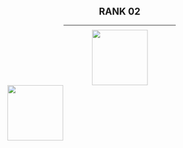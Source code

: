 <div align="center">
  <div style="padding-bottom: 20px;">
        <h2>RANK 02</h2>
     <hr style="width: 50%; margin-top: 10px; margin-bottom: 10px;">
         <a href="https://github.com/Pedronplay/RANK-02/tree/master/minitalk">
            <img src="https://github.com/ayogun/42-project-badges/blob/3817eac1ff2d69bb5bdb29e646ea5b5bd521585c/badges/minitalkm.png" width="125"/>
        </a>
        <a href="https://github.com/Pedronplay/RANK-02/tree/master/push_swap">
            <img src="https://github.com/ayogun/42-project-badges/blob/3817eac1ff2d69bb5bdb29e646ea5b5bd521585c/badges/push_swapm.png" width="125" style="margin-right: 400px;"/>
</div>

